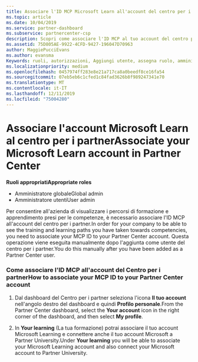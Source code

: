 ```yaml
---
title: Associare l'ID MCP Microsoft Learn all'account del centro per i partner | Centro per i partner
ms.topic: article
ms.date: 10/04/2019
ms.service: partner-dashboard
ms.subservice: partnercenter-csp
description: Scopri come associare l'ID MCP al tuo account del centro per i partner, in modo che la tua azienda possa visualizzare i percorsi di formazione e apprendimento presi per le competenze.
ms.assetid: 75D805AE-9922-4CFD-9427-196047D70963
author: MaggiePucciEvans
ms.author: evansma
Keywords: ruoli, autorizzazioni, Aggiungi utente, assegna ruolo, amministratore, agente, ID MCP, Microsoft Learn
ms.localizationpriority: medium
ms.openlocfilehash: 0457974ff283e8e21a717ca8a0beedf8ce16fa54
ms.sourcegitcommit: 07eb5eb6c1cfed1c84fad3626b8f989247341e70
ms.translationtype: MT
ms.contentlocale: it-IT
ms.lasthandoff: 12/11/2019
ms.locfileid: "75004280"
---
```

# <a name="associate-your-microsoft-learn-account-in-partner-center"></a><span data-ttu-id="ec1e4-104">Associare l'account Microsoft Learn al centro per i partner</span><span class="sxs-lookup"><span data-stu-id="ec1e4-104">Associate your Microsoft Learn account in Partner Center</span></span>

<span data-ttu-id="ec1e4-105">**Ruoli appropriati**</span><span class="sxs-lookup"><span data-stu-id="ec1e4-105">**Appropriate roles**</span></span>
-   <span data-ttu-id="ec1e4-106">Amministratore globale</span><span class="sxs-lookup"><span data-stu-id="ec1e4-106">Global admin</span></span>
-   <span data-ttu-id="ec1e4-107">Amministratore utenti</span><span class="sxs-lookup"><span data-stu-id="ec1e4-107">User admin</span></span>

<span data-ttu-id="ec1e4-108">Per consentire all'azienda di visualizzare i percorsi di formazione e apprendimento presi per le competenze, è necessario associare l'ID MCP all'account del centro per i partner.</span><span class="sxs-lookup"><span data-stu-id="ec1e4-108">In order for your company to be able to see the training and learning paths you have taken towards competencies, you need to associate your MCP ID to your Partner Center account.</span></span> <span data-ttu-id="ec1e4-109">Questa operazione viene eseguita manualmente dopo l'aggiunta come utente del centro per i partner.</span><span class="sxs-lookup"><span data-stu-id="ec1e4-109">You do this manually after you have been added as a Partner Center user.</span></span>

### <a name="how-to-associate-your-mcp-id-to-your-partner-center-account"></a><span data-ttu-id="ec1e4-110">Come associare l'ID MCP all'account del Centro per i partner</span><span class="sxs-lookup"><span data-stu-id="ec1e4-110">How to associate your MCP ID to your Partner Center account</span></span>

1. <span data-ttu-id="ec1e4-111">Dal dashboard del Centro per i partner seleziona l'icona **Il tuo account** nell'angolo destro del dashboard e quindi **Profilo personale**.</span><span class="sxs-lookup"><span data-stu-id="ec1e4-111">From the Partner Center dashboard, select the **Your account** icon in the right corner of the dashboard, and then select **My profile**.</span></span>

2. <span data-ttu-id="ec1e4-112">In **Your learning** (La tua formazione) potrai associare il tuo account Microsoft Learning e connettere anche il tuo account Microsoft a Partner University.</span><span class="sxs-lookup"><span data-stu-id="ec1e4-112">Under **Your learning** you will be able to associate your Microsoft Learning account and also connect your Microsoft account to Partner University.</span></span>
